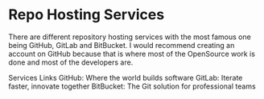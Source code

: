 # Repo Hosting Services

There are different repository hosting services with the most famous one being GitHub, GitLab and BitBucket. I would recommend creating an account on GitHub because that is where most of the OpenSource work is done and most of the developers are.

<ResourceGroupTitle>Services Links</ResourceGroupTitle>
<BadgeLink badgeText='Read' colorScheme="yellow" href='https://github.com'>GitHub: Where the world builds software</BadgeLink>
<BadgeLink badgeText='Read' colorScheme="yellow" href='https://gitlab.com'>GitLab: Iterate faster, innovate together</BadgeLink>
<BadgeLink badgeText='Read' colorScheme="yellow" href='https://bitbucket.com'>BitBucket: The Git solution for professional teams</BadgeLink>
